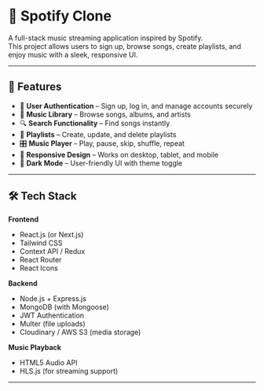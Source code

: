 # 🎵 Spotify Clone

A full-stack music streaming application inspired by Spotify.  
This project allows users to sign up, browse songs, create playlists, and enjoy music with a sleek, responsive UI.

---

## 🚀 Features

- 🔐 **User Authentication** – Sign up, log in, and manage accounts securely
- 🎼 **Music Library** – Browse songs, albums, and artists
- 🔍 **Search Functionality** – Find songs instantly
- 📂 **Playlists** – Create, update, and delete playlists
- 🎛 **Music Player** – Play, pause, skip, shuffle, repeat
- 📱 **Responsive Design** – Works on desktop, tablet, and mobile
- 🌙 **Dark Mode** – User-friendly UI with theme toggle

---

## 🛠 Tech Stack

**Frontend**
- React.js (or Next.js)
- Tailwind CSS
- Context API / Redux
- React Router
- React Icons

**Backend**
- Node.js + Express.js
- MongoDB (with Mongoose)
- JWT Authentication
- Multer (file uploads)
- Cloudinary / AWS S3 (media storage)

**Music Playback**
- HTML5 Audio API
- HLS.js (for streaming support)

---

